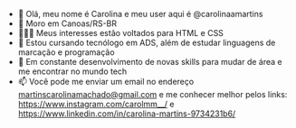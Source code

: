 - 👋 Olá, meu nome é Carolina e meu user aqui é @carolinaamartins
- 📍 Moro em Canoas/RS-BR
- 👩🏻‍💻 Meus interesses estão voltados para HTML e CSS  
- 🌱 Estou cursando tecnólogo em ADS, além de estudar linguagens de marcação e programação
- 💞️ Em constante desenvolvimento de novas skills para mudar de área e me encontrar no mundo tech 
- 📫 Você pode me enviar um email no endereço martinscarolinamachado@gmail.com e me conhecer melhor pelos links:
https://www.instagram.com/carolmm__/ e https://www.linkedin.com/in/carolina-martins-9734231b6/

<!---
carolinaamartins/carolinaamartins is a ✨ special ✨ repository because its `README.md` (this file) appears on your GitHub profile.
You can click the Preview link to take a look at your changes.
--->
